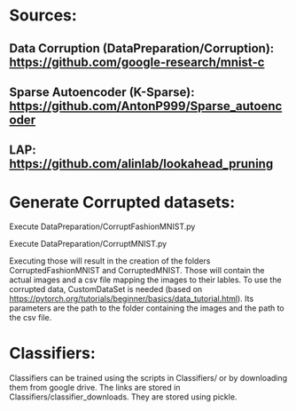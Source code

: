# Sources:
## Data Corruption (DataPreparation/Corruption): https://github.com/google-research/mnist-c
## Sparse Autoencoder (K-Sparse): https://github.com/AntonP999/Sparse_autoencoder
## LAP: https://github.com/alinlab/lookahead_pruning



# Generate Corrupted datasets:
Execute DataPreparation/CorruptFashionMNIST.py 

Execute DataPreparation/CorruptMNIST.py

Executing those will result in the creation of the folders CorruptedFashionMNIST and CorruptedMNIST.
Those will contain the actual images and a csv file mapping the images to their lables.
To use the corrupted data, CustomDataSet is needed (based on https://pytorch.org/tutorials/beginner/basics/data_tutorial.html).
Its parameters are the path to the folder containing the images and the path to the csv file.

# Classifiers:
Classifiers can be trained using the scripts in Classifiers/ or by downloading them from google drive.
The links are stored in Classifiers/classifier_downloads.
They are stored using pickle.
